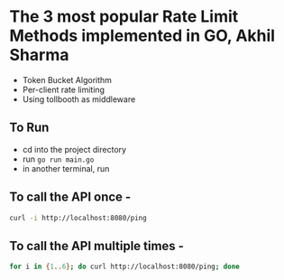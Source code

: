 # The 3 most popular Rate Limit Methods implemented in GO, Akhil Sharma

- Token Bucket Algorithm
- Per-client rate limiting
- Using tollbooth as middleware

## To Run

- cd into the project directory
- run `go run main.go`
- in another terminal, run

## To call the API once - 
```bash
curl -i http://localhost:8080/ping
```
## To call the API multiple times - 

```bash
for i in {1..6}; do curl http://localhost:8080/ping; done
```
